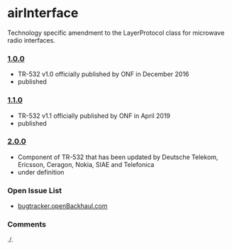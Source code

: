 # airInterface
Technology specific amendment to the LayerProtocol class for microwave radio interfaces.

### [1.0.0](../../tree/TR532v1_0)
- TR-532 v1.0 officially published by ONF in December 2016
- published

### [1.1.0](../../tree/TR532v1_1)
- TR-532 v1.1 officially published by ONF in April 2019
- published

### [2.0.0](../../tree/tsp)
- Component of TR-532 that has been updated by Deutsche Telekom, Ericsson, Ceragon, Nokia, SIAE and Telefonica
- under definition

### Open Issue List
- [bugtracker.openBackhaul.com](https://bugtracker.openBackhaul.com)

### Comments
./.
